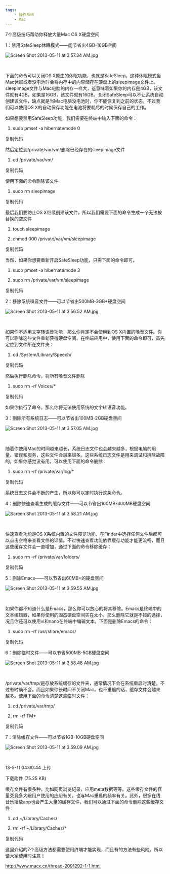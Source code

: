 ```yaml
---
tags:
    - 操作系统
    - Mac
---
```


7个高级技巧帮助你释放大量Mac OS X硬盘空间

1：禁用SafeSleep休眠模式——能节省出4GB-16GB空间







![Screen Shot 2013-05-11 at 3.57.34 AM.jpg](http://images.macx.cn/forum/201305/11/040043vqycglxxcxqfglea.jpg)

 



下面的命令可以关闭OS X原生的休眠功能，也就是SafeSleep。这种休眠模式当Mac休眠或者没电池时会将内存中的内容储存在硬盘上的sleepimage文件上。sleepimage文件与Mac电脑的内存一样大，这意味着如果你的内存是4GB，该文件就有4GB，如果是16GB，该文件就有16GB。关闭SafeSleep可以不让系统自动创建该文件，缺点就是当Mac电脑没电池时，你不能恢复到之前的状态。不过我们可以使用OS X的自动保存功能在电池将要耗尽的时候保存自己的工作。



如果想要禁用SafeSleep功能，我们需要在终端中输入下面的命令：



1. sudo pmset -a hibernatemode 0

复制代码

然后定位到/private/var/vm/删除已经存在的sleepimage文件

1. cd /private/var/vm/

复制代码

使用下面的命令删除该文件

1. sudo rm sleepimage

复制代码

最后我们要防止OS X继续创建该文件，所以我们需要下面的命令生成一个无法被替换的空文件

1. touch sleepimage

1. chmod 000 /private/var/vm/sleepimage

复制代码

当然，如果你想要重新开启SafeSleep功能，只需下面的命令即可。

1. sudo pmset -a hibernatemode 3

1. sudo rm /private/var/vm/sleepimage

复制代码







2：移除系统嗓音文件——可以节省出500MB-3GB+硬盘空间







![Screen Shot 2013-05-11 at 3.56.52 AM.jpg](http://images.macx.cn/forum/201305/11/0400419z9l49lwk2cz624r.jpg)

 





如果你不适用文字转语音功能，那么你肯定不会使用到OS X内置的嗓音文件。你可以删除这些文件重新获得硬盘空间。在终端应用中，使用下面的命令即可，首先定位到文件所在文件夹：

1. cd /System/Library/Speech/

复制代码

然后执行删除命令，将所有嗓音文件删除

1. sudo rm -rf Voices/*

复制代码



如果你执行了命令，那么你将无法使用系统的文字转语音功能。









3：删除所有系统日志——可以节省出100MB-2GB硬盘空间







![Screen Shot 2013-05-11 at 3.57.05 AM.jpg](http://images.macx.cn/forum/201305/11/040042xh8n7fhhbzmh7hy9.jpg)

 





随着你使用Mac的时间越来越长，系统日志文件也会越来越多，根据电脑的用量、错误和服务，这些文件会越来越多。这些系统日志文件是用来调试和排除故障的，如果你感觉没有用，可以使用下面的命令删除：

1. sudo rm -rf /private/var/log/*

复制代码



系统日志文件会不断的产生，所以你可以定时执行这条命令。









4：删除快速查看生成的缓存文件——可以节省出100MB-300MB硬盘空间









![Screen Shot 2013-05-11 at 3.58.21 AM.jpg](http://images.macx.cn/forum/201305/11/040043x4ief54zmi502fx4.jpg)

 





快速查看功能是OS X系统内置的文件预览功能，在Finder中选择任何文件后都可以点击空格来查看文件的详情。不过快速查看功能依靠缓存功能才能更流畅，而且这些缓存文件会一直增加，通过下面的命令移除缓存：

1. sudo rm -rf /private/var/folders/

复制代码





5：删除Emacs——可以节省出60MB+的硬盘空间







![Screen Shot 2013-05-11 at 3.59.55 AM.jpg](http://images.macx.cn/forum/201305/11/040044fqqo6fxfw2kxpfoo.jpg)

 





如果你都不知道什么是Emacs，那么你可以放心的将其移除。Emacs是终端中的文本编辑器，如果你使用的固态硬盘空间实在太小，那么删除它就是不错的选择，况且你还可以使用vi和nano在终端中编辑文本。下面是删除Emacs的命令：

1. sudo rm -rf /usr/share/emacs/

复制代码







6：删除临时文件——可以节省500MB-5GB硬盘空间







![Screen Shot 2013-05-11 at 3.58.48 AM.jpg](http://images.macx.cn/forum/201305/11/04004303dn7v770zdjxqd0.jpg)

 





/private/var/tmp/是存放系统缓存的文件夹，通常情况下会在系统重启时清楚，不过有时确不会。而且如果你长时间不关闭Mac，也不重启的话，缓存文件会越来越多。使用下面的命令清楚这些临时文件：



1. cd /private/var/tmp/

1. rm -rf TM*

复制代码





7：清除缓存文件——可以节省1GB-10GB硬盘空间







![Screen Shot 2013-05-11 at 3.59.09 AM.jpg](http://images.macx.cn/forum/201305/11/040044bmid6q2eym24zs4c.jpg)

 

13-5-11 04:00:44 上传

下载附件 (75.25 KB)







缓存文件有很多种，比如网页浏览记录，应用meta数据等等。这些缓存文件的容量究竟多大跟用户使用的应用有关，也与Mac重启的频率有关。此外，很多在线音乐播放app也会产生大量的缓存文件，我们可以通过下面的命令删除这些缓存文件：

1. cd ~/Library/Caches/

1. rm -rf ~/Library/Caches/*

复制代码





这里介绍的7个高级方法都需要使用终端才能实现，而且有的方法有些风险，所以请大家使用时注意！



http://www.macx.cn/thread-2091292-1-1.html

